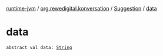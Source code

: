 [runtime-jvm](../../index.md) / [org.rewedigital.konversation](../index.md) / [Suggestion](index.md) / [data](./data.md)

# data

`abstract val data: `[`String`](https://kotlinlang.org/api/latest/jvm/stdlib/kotlin/-string/index.html)